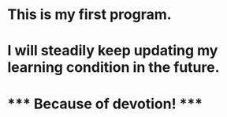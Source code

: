# This is my first program.
# I will  steadily keep updating my learning condition in the future.

#  *** Because of devotion! *** 

